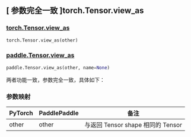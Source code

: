## [ 参数完全一致 ]torch.Tensor.view_as

### [torch.Tensor.view_as](https://pytorch.org/docs/stable/generated/torch.Tensor.view_as.html?highlight=view_as#torch.Tensor.view_as)

```python
torch.Tensor.view_as(other)
```

### [paddle.Tensor.view_as](https://www.paddlepaddle.org.cn/documentation/docs/zh/develop/api/paddle/Tensor_cn.html#view-as-x-other-name-none)

```python
paddle.Tensor.view_as(other, name=None)
```

两者功能一致，参数完全一致，具体如下：

### 参数映射

| PyTorch | PaddlePaddle | 备注                           |
| ------- | ------------ | ------------------------------ |
| other   | other        | 与返回 Tensor shape 相同的 Tensor |
